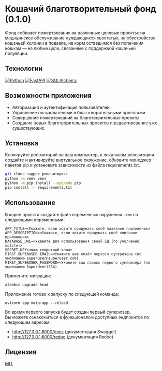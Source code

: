 # Кошачий благотворительный фонд (0.1.0)

Фонд собирает пожертвования на различные целевые проекты: на медицинское обслуживание нуждающихся хвостатых, на обустройство кошачьей колонии в подвале, на корм оставшимся без попечения кошкам — на любые цели, связанные с поддержкой кошачьей популяции.

## Технологии

[![Python][Python-badge]][Python-url]
[![FastAPI][FastAPI-badge]][FastAPI-url]
[![SQLAlchemy][SQLAlchemy-badge]][SQLAlchemy-url]

## Возможности приложения

- Авторизация и аутентификация пользователей.
- Управление пользователями и благотворительными проектами.
- Совершение пожертвований на благотворительные проекты.
- Создание новых благотворительных проектов и редактирование уже существующих.

## Установка

Клонируйте репозиторий на ваш компьютер, в локальном репозитории создайте и активируйте виртуальное окружение, обновите менеджер пакетов pip и установите зависимости из файла requirements.txt.

```bash
git clone <адрес репозитория>
python -m venv venv
python -m pip install --upgrade pip
pip install -r requirements.txt
```

## Использование

В корне проекта создайте файл переменных окружения `.env` со следующими переменными:
```
APP_TITLE=<Укажите, если хотите придумать своё название приложения>
APP_DESCRIPTION=<Укажите, если хотите придумать своё описание приложения>
DATABASE_URL=<Укажите для использования своей БД (по умолчанию sqlite)>
SECRET_KEY=<ваш секретный ключ>
FIRST_SUPERUSER_EMAIL=<Укажите ваш емэйл первого суперюзера (по умолчанию superuser@superuser.com)
FIRST_SUPERUSER_PASSWORD=<Укажите ваш пароль первого суперюзера (по умолчанию SuperUser1234)
```
Примените миграции:
```bash
alembic upgrade head
```
Приложение готово к запуску по следующей команде:
```
uvicorn app.main:app --reload
```
Во время первого запуска будет создан первый суперюзер. </br>
Вы можете ознакомиться в функционалом доступных эндпоинтов по следующим адресам: </br>
- http://127.0.0.1:8000/docs (документация Swagger)
- http://127.0.0.1:8000/redoc (документация Redoc)


## Лицензия

[MIT](https://choosealicense.com/licenses/mit/)

<!-- MARKDOWN LINKS & BADGES -->

[Python-url]: https://www.python.org/
[Python-badge]: https://img.shields.io/badge/Python-3776AB?style=for-the-badge&logo=python&logoColor=white

[FastAPI-url]: https://fastapi.tiangolo.com/
[FastAPI-badge]: https://img.shields.io/badge/FastAPI-009688?style=for-the-badge&logo=fastapi&logoColor=white

[SQLAlchemy-url]: https://www.sqlalchemy.org/
[SQLAlchemy-badge]: https://img.shields.io/badge/SQLAlchemy-CC2927?style=for-the-badge&logo=sqlalchemy&logoColor=white
